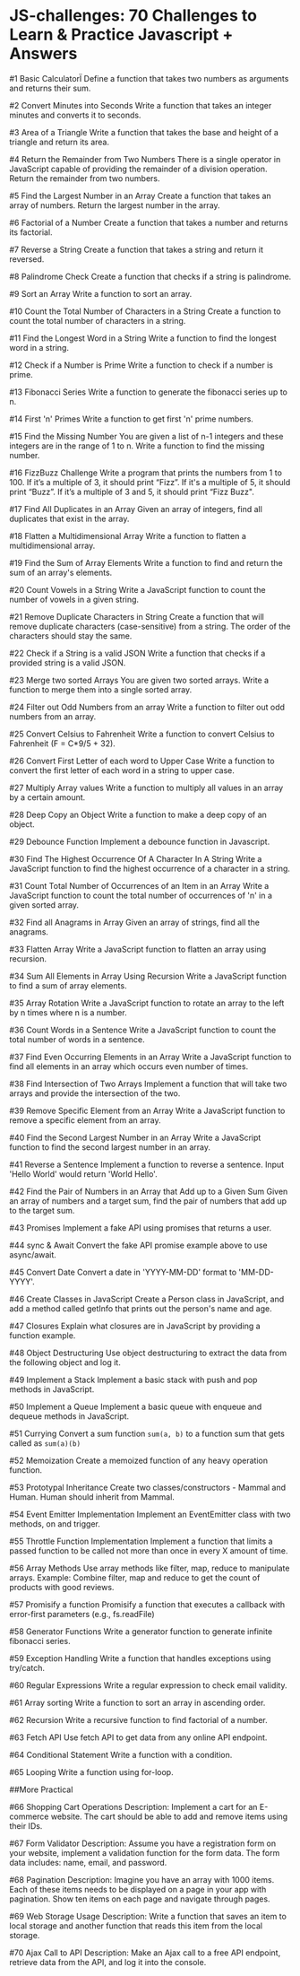# JS-challenges: 70 Challenges to Learn & Practice Javascript + Answers

#1 Basic CalculatorÏ
Define a function that takes two numbers as arguments and returns their sum.

#2 Convert Minutes into Seconds
Write a function that takes an integer minutes and converts it to seconds.

#3 Area of a Triangle
Write a function that takes the base and height of a triangle and return its area.

#4 Return the Remainder from Two Numbers
There is a single operator in JavaScript capable of providing the remainder of a division operation. Return the remainder from two numbers.

#5 Find the Largest Number in an Array
Create a function that takes an array of numbers. Return the largest number in the array.

#6 Factorial of a Number
Create a function that takes a number and returns its factorial.

#7 Reverse a String
Create a function that takes a string and return it reversed.

#8 Palindrome Check
Create a function that checks if a string is palindrome.

#9 Sort an Array
Write a function to sort an array.

#10 Count the Total Number of Characters in a String
Create a function to count the total number of characters in a string.

#11 Find the Longest Word in a String
Write a function to find the longest word in a string.

#12 Check if a Number is Prime
Write a function to check if a number is prime.

#13 Fibonacci Series
Write a function to generate the fibonacci series up to n.

#14 First 'n' Primes
Write a function to get first 'n' prime numbers.

#15 Find the Missing Number
You are given a list of n-1 integers and these integers are in the range of 1 to n. Write a function to find the missing number.

#16 FizzBuzz Challenge
Write a program that prints the numbers from 1 to 100. If it’s a multiple of 3, it should print “Fizz”. If it's a multiple of 5, it should print “Buzz”. If it’s a multiple of 3 and 5, it should print “Fizz Buzz".

#17 Find All Duplicates in an Array
Given an array of integers, find all duplicates that exist in the array.

#18 Flatten a Multidimensional Array
Write a function to flatten a multidimensional array.

#19 Find the Sum of Array Elements
Write a function to find and return the sum of an array's elements.

#20 Count Vowels in a String
Write a JavaScript function to count the number of vowels in a given string.

#21 Remove Duplicate Characters in String
Create a function that will remove duplicate characters (case-sensitive) from a string. The order of the characters should stay the same.

#22 Check if a String is a valid JSON
Write a function that checks if a provided string is a valid JSON.

#23 Merge two sorted Arrays
You are given two sorted arrays. Write a function to merge them into a single sorted array.

#24 Filter out Odd Numbers from an array
Write a function to filter out odd numbers from an array.

#25 Convert Celsius to Fahrenheit
Write a function to convert Celsius to Fahrenheit (F = C*9/5 + 32).

#26 Convert First Letter of each word to Upper Case
Write a function to convert the first letter of each word in a string to upper case.

#27 Multiply Array values
Write a function to multiply all values in an array by a certain amount.

#28 Deep Copy an Object
Write a function to make a deep copy of an object.

#29 Debounce Function
Implement a debounce function in Javascript.

#30 Find The Highest Occurrence Of A Character In A String
Write a JavaScript function to find the highest occurrence of a character in a string.

#31 Count Total Number of Occurrences of an Item in an Array
Write a JavaScript function to count the total number of occurrences of 'n' in a given sorted array.

#32 Find all Anagrams in Array
Given an array of strings, find all the anagrams.

#33 Flatten Array
Write a JavaScript function to flatten an array using recursion.

#34 Sum All Elements in Array Using Recursion
Write a JavaScript function to find a sum of array elements.

#35 Array Rotation
Write a JavaScript function to rotate an array to the left by n times where n is a number.

#36 Count Words in a Sentence
Write a JavaScript function to count the total number of words in a sentence.

#37 Find Even Occurring Elements in an Array
Write a JavaScript function to find all elements in an array which occurs even number of times.

#38 Find Intersection of Two Arrays
Implement a function that will take two arrays and provide the intersection of the two.

#39 Remove Specific Element from an Array
Write a JavaScript function to remove a specific element from an array.

#40 Find the Second Largest Number in an Array
Write a JavaScript function to find the second largest number in an array.

#41 Reverse a Sentence
Implement a function to reverse a sentence. Input 'Hello World' would return 'World Hello'.

#42 Find the Pair of Numbers in an Array that Add up to a Given Sum
Given an array of numbers and a target sum, find the pair of numbers that add up to the target sum.

#43 Promises
Implement a fake API using promises that returns a user.

#44 sync & Await
Convert the fake API promise example above to use async/await.

#45 Convert Date
Convert a date in 'YYYY-MM-DD' format to 'MM-DD-YYYY'.

#46 Create Classes in JavaScript
Create a Person class in JavaScript, and add a method called getInfo that prints out the person's name and age.

#47 Closures
Explain what closures are in JavaScript by providing a function example.

#48 Object Destructuring
Use object destructuring to extract the data from the following object and log it.

#49 Implement a Stack
Implement a basic stack with push and pop methods in JavaScript.

#50 Implement a Queue
Implement a basic queue with enqueue and dequeue methods in JavaScript.

#51 Currying
Convert a sum function `sum(a, b)` to a function sum that gets called as `sum(a)(b)`

#52 Memoization
Create a memoized function of any heavy operation function.

#53 Prototypal Inheritance
Create two classes/constructors - Mammal and Human. Human should inherit from Mammal.

#54 Event Emitter Implementation
Implement an EventEmitter class with two methods, on and trigger.

#55 Throttle Function Implementation
Implement a function that limits a passed function to be called not more than once in every X amount of time.

#56 Array Methods
Use array methods like filter, map, reduce to manipulate arrays.
Example: Combine filter, map and reduce to get the count of products with good reviews.

#57 Promisify a function
Promisify a function that executes a callback with error-first parameters (e.g., fs.readFile)

#58 Generator Functions
Write a generator function to generate infinite fibonacci series.

#59 Exception Handling
Write a function that handles exceptions using try/catch.

#60 Regular Expressions
Write a regular expression to check email validity.

#61 Array sorting
Write a function to sort an array in ascending order.

#62 Recursion
Write a recursive function to find factorial of a number.

#63 Fetch API
Use fetch API to get data from any online API endpoint.

#64 Conditional Statement
Write a function with a condition.

#65 Looping 
Write a function using for-loop.

##More Practical

#66 Shopping Cart Operations
Description: Implement a cart for an E-commerce website. The cart should be able to add and remove items using their IDs.

#67 Form Validator
Description: Assume you have a registration form on your website, implement a validation function for the form data. The form data includes: name, email, and password.

#68 Pagination
Description: Imagine you have an array with 1000 items. Each of these items needs to be displayed on a page in your app with pagination. Show ten items on each page and navigate through pages.

#69 Web Storage Usage
Description: Write a function that saves an item to local storage and another function that reads this item from the local storage.

#70 Ajax Call to API
Description: Make an Ajax call to a free API endpoint, retrieve data from the API, and log it into the console.

